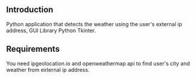 ## Introduction
Python application that detects the weather using the user's external ip address, GUI Library Python Tkinter.

## Requirements
You need ipgeolocation.io and openweathermap api to find user's city and weather from external ip address.
